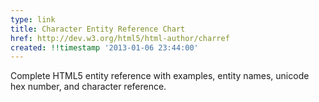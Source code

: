 ```yaml
---
type: link
title: Character Entity Reference Chart
href: http://dev.w3.org/html5/html-author/charref
created: !!timestamp '2013-01-06 23:44:00'
---
```

Complete HTML5 entity reference with examples, entity names, unicode hex number, and character reference. 